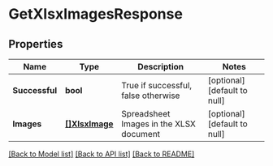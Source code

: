 # GetXlsxImagesResponse

## Properties
Name | Type | Description | Notes
------------ | ------------- | ------------- | -------------
**Successful** | **bool** | True if successful, false otherwise | [optional] [default to null]
**Images** | [**[]XlsxImage**](XlsxImage.md) | Spreadsheet Images in the XLSX document | [optional] [default to null]

[[Back to Model list]](../README.md#documentation-for-models) [[Back to API list]](../README.md#documentation-for-api-endpoints) [[Back to README]](../README.md)


